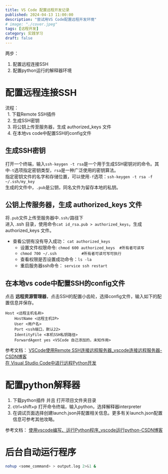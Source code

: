 ```yaml
---
title: VS Code 配置远程开发记录
published: 2024-04-13 11:00:00
description: "尝试用VS Code配置远程开发环境"
# image: "./cover.jpeg"
tags: [远程开发]
category: 实践学习
draft: false
---
```

两步：
1. 配置远程连接SSH
2. 配置python运行的解释器环境
# 配置远程连接SSH
流程：  
&ensp;1. 下载Remote SSH插件  
&ensp;2. 生成SSH密钥  
&ensp;3. 将公钥上传至服务器，生成 authorized_keys 文件  
&ensp;4. 在本地vs code中配置SSH的config文件  

## 生成SSH密钥
打开一个终端，输入`ssh-keygen -t rsa`是一个用于生成SSH密钥对的命令。其中`-t`选项指定密钥类型，`rsa`是一种广泛使用的密钥算法。  
指定密钥文件的名字和存储位置，可以使用`-f`选项：`ssh-keygen -t rsa -f ~/.ssh/my_key`  
生成的文件中，`.pub`是公钥，同名文件为留存本地的私钥。
## 公钥上传服务器，生成 authorized_keys 文件
将`.pub`文件上传至服务器中`.ssh/`路径下  
进入 .ssh 目录，使用命令`cat id_rsa.pub > authorized_keys`，生成 authorized_keys 文件。  
- 查看公钥有没有导入成功： `cat authorized_keys`  
	- 设置文件权限命令: `chmod 600 authorized_keys  #所有者可读写`
	- `chmod 700 ~/.ssh           #所有者可读可写可执行`
	- 查看权限是否设置成功命令：`ls -la`
	- 重启服务器ssh命令： `service ssh restart`

## 在本地vs code中配置SSH的config文件
点击 **远程资源管理器**，点击SSH的配置小齿轮，选择config文件，输入如下的配置信息并保存。
```
Host <远程主机名称> 
    HostName <远程主机IP> 
    User <用户名> 
    Port <ssh端口，默认22> 
    IdentityFile <本机SSH私钥路径> 
    ForwardAgent yes <VSCode 自己添加的，未知作用> 
```


参考文档：
[VSCode使用Remote SSH连接远程服务器_vscode连接远程服务器-CSDN博客](https://blog.csdn.net/qijitao/article/details/130584752)  
[在 Visual Studio Code中进行远程Python开发](https://juejin.cn/post/6844904158164680712)


# 配置python解释器
1. 下载python插件 并且 打开项目文件夹目录
2. ctrl+shift+p 打开命令终端，输入python，选择解释器interpreter
3. 在调试页面选择创建launch.json并配置相关信息。更多有关launch.json配置信息可参考其他攻略。

参考文档：
[使用vscode编写、运行Python程序_vscode运行python-CSDN博客](https://blog.csdn.net/Java_ZZZZZ/article/details/133028138)


# 后台自动运行程序
```bash
nohup <some_command> > output.log 2>&1 &
```


